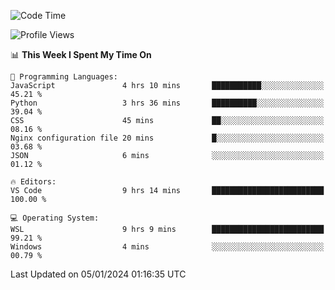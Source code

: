 <!--START_SECTION:waka-->
![Code Time](http://img.shields.io/badge/Code%20Time-482%20hrs%2030%20mins-blue)

![Profile Views](http://img.shields.io/badge/Profile%20Views-3-blue)

📊 **This Week I Spent My Time On** 

```text
💬 Programming Languages: 
JavaScript               4 hrs 10 mins       ███████████░░░░░░░░░░░░░░   45.21 % 
Python                   3 hrs 36 mins       ██████████░░░░░░░░░░░░░░░   39.04 % 
CSS                      45 mins             ██░░░░░░░░░░░░░░░░░░░░░░░   08.16 % 
Nginx configuration file 20 mins             █░░░░░░░░░░░░░░░░░░░░░░░░   03.68 % 
JSON                     6 mins              ░░░░░░░░░░░░░░░░░░░░░░░░░   01.12 % 

🔥 Editors: 
VS Code                  9 hrs 14 mins       █████████████████████████   100.00 % 

💻 Operating System: 
WSL                      9 hrs 9 mins        █████████████████████████   99.21 % 
Windows                  4 mins              ░░░░░░░░░░░░░░░░░░░░░░░░░   00.79 % 
```


 Last Updated on 05/01/2024 01:16:35 UTC
<!--END_SECTION:waka-->
